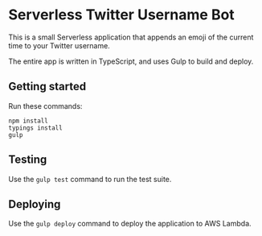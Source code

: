 # Serverless Twitter Username Bot

This is a small Serverless application that appends an emoji of the current time to your Twitter username.

The entire app is written in TypeScript, and uses Gulp to build and deploy.

## Getting started

Run these commands:

```
npm install
typings install
gulp
```

## Testing

Use the `gulp test` command to run the test suite.

## Deploying

Use the `gulp deploy` command to deploy the application to AWS Lambda.